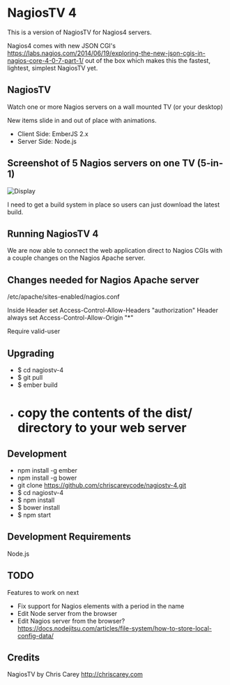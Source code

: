 # NagiosTV 4

This is a version of NagiosTV for Nagios4 servers.

Nagios4 comes with new JSON CGI's
https://labs.nagios.com/2014/06/19/exploring-the-new-json-cgis-in-nagios-core-4-0-7-part-1/
out of the box which makes this the fastest, lightest, simplest NagiosTV yet.

NagiosTV
------------

Watch one or more Nagios servers on a wall mounted TV (or your desktop)

New items slide in and out of place with animations.

- Client Side: EmberJS 2.x
- Server Side: Node.js

Screenshot of 5 Nagios servers on one TV (5-in-1)
------------

![Display](http://chriscarey.com/projects/ajax-monitor-for-nagios/nagios-5-in-1.png)


I need to get a build system in place so users can just download the latest build.


Running NagiosTV 4
-------------
We are now able to connect the web application direct to Nagios CGIs with a couple changes on the Nagios Apache server.

Changes needed for Nagios Apache server
-------------

/etc/apache/sites-enabled/nagios.conf

Inside <Directory>
  Header set Access-Control-Allow-Headers "authorization" 
  Header always set Access-Control-Allow-Origin "*"

<LimitExcept OPTIONS>
  Require valid-user
</LimitExcept>

Upgrading
------------
- $ cd nagiostv-4
- $ git pull
- $ ember build
- # copy the contents of the dist/ directory to your web server

Development
------------
- npm install -g ember
- npm install -g bower
- git clone https://github.com/chriscareycode/nagiostv-4.git
- $ cd nagiostv-4
- $ npm install
- $ bower install
- $ npm start

Development Requirements
------------

Node.js

TODO
------------
Features to work on next
- Fix support for Nagios elements with a period in the name
- Edit Node server from the browser
- Edit Nagios server from the browser?
https://docs.nodejitsu.com/articles/file-system/how-to-store-local-config-data/

Credits
------------
NagiosTV by Chris Carey
http://chriscarey.com


